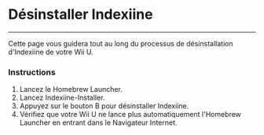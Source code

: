 # Désinstaller Indexiine
---
Cette page vous guidera tout au long du processus de désinstallation d'Indexiine de votre Wii U.

### Instructions

1. Lancez le Homebrew Launcher.
1. Lancez Indexiine-Installer.
1. Appuyez sur le bouton B pour désinstaller Indexiine.
1. Vérifiez que votre Wii U ne lance plus automatiquement l'Homebrew Launcher en entrant dans le Navigateur Internet.
